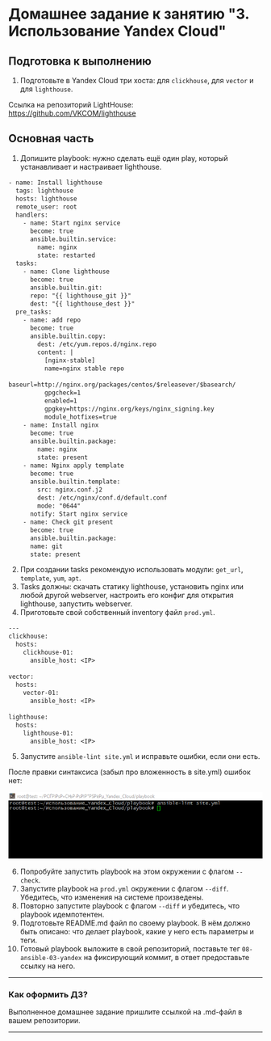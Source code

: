 # Домашнее задание к занятию "3. Использование Yandex Cloud"

## Подготовка к выполнению

1. Подготовьте в Yandex Cloud три хоста: для `clickhouse`, для `vector` и для `lighthouse`.

Ссылка на репозиторий LightHouse: https://github.com/VKCOM/lighthouse

## Основная часть

1. Допишите playbook: нужно сделать ещё один play, который устанавливает и настраивает lighthouse.

```
- name: Install lighthouse
  tags: lighthouse
  hosts: lighthouse
  remote_user: root
  handlers:
    - name: Start nginx service
      become: true
      ansible.builtin.service:
        name: nginx
        state: restarted
  tasks:
    - name: Clone lighthouse
      become: true
      ansible.builtin.git:
      repo: "{{ lighthouse_git }}"
      dest: "{{ lighthouse_dest }}"
  pre_tasks:
    - name: add repo
      become: true
      ansible.builtin.copy:
        dest: /etc/yum.repos.d/nginx.repo
        content: |
          [nginx-stable]
          name=nginx stable repo
          baseurl=http://nginx.org/packages/centos/$releasever/$basearch/
          gpgcheck=1
          enabled=1
          gpgkey=https://nginx.org/keys/nginx_signing.key
          module_hotfixes=true
    - name: Install nginx
      become: true
      ansible.builtin.package:
        name: nginx
        state: present
    - name: Nginx apply template
      become: true
      ansible.builtin.template:
        src: nginx.conf.j2
        dest: /etc/nginx/conf.d/default.conf
        mode: "0644"
      notify: Start nginx service
    - name: Check git present
      become: true
      ansible.builtin.package:
      name: git
      state: present
```

2. При создании tasks рекомендую использовать модули: `get_url`, `template`, `yum`, `apt`.
3. Tasks должны: скачать статику lighthouse, установить nginx или любой другой webserver, настроить его конфиг для открытия lighthouse, запустить webserver.
4. Приготовьте свой собственный inventory файл `prod.yml`.

```
---
clickhouse:
  hosts:
    clickhouse-01:
      ansible_host: <IP>

vector:
  hosts:
    vector-01:
      ansible_host: <IP>

lighthouse:
  hosts:
    lighthouse-01:
      ansible_host: <IP>
```

5. Запустите `ansible-lint site.yml` и исправьте ошибки, если они есть.

После правки синтаксиса (забыл про вложенность в site.yml) ошибок нет:
<p><img src="img\pic1.png">

6. Попробуйте запустить playbook на этом окружении с флагом `--check`.
7. Запустите playbook на `prod.yml` окружении с флагом `--diff`. Убедитесь, что изменения на системе произведены.
8. Повторно запустите playbook с флагом `--diff` и убедитесь, что playbook идемпотентен.
9. Подготовьте README.md файл по своему playbook. В нём должно быть описано: что делает playbook, какие у него есть параметры и теги.
10. Готовый playbook выложите в свой репозиторий, поставьте тег `08-ansible-03-yandex` на фиксирующий коммит, в ответ предоставьте ссылку на него.

---

### Как оформить ДЗ?

Выполненное домашнее задание пришлите ссылкой на .md-файл в вашем репозитории.

---
